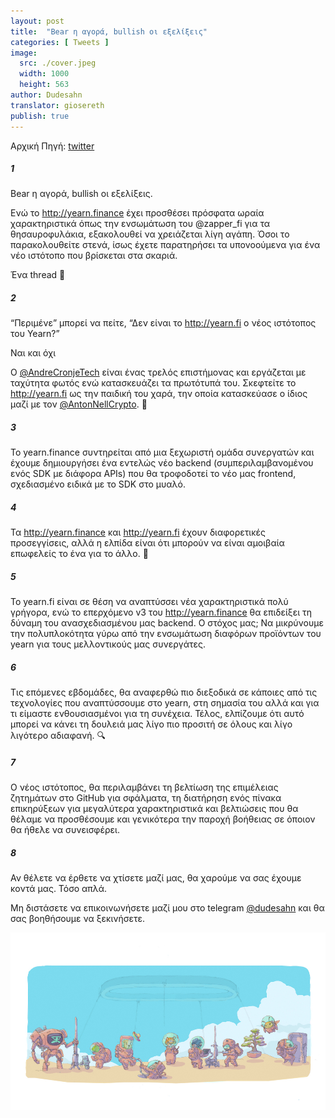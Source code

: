 ```yaml
---
layout: post
title:  "Bear η αγορά, bullish οι εξελίξεις"
categories: [ Tweets ]
image:
  src: ./cover.jpeg
  width: 1000
  height: 563
author: Dudesahn
translator: giosereth
publish: true
---
```


Αρχική Πηγή: [twitter](https://twitter.com/dudesahn/status/1417898521685078016)

##### 1

Bear η αγορά, bullish οι εξελίξεις.

Ενώ το http://yearn.finance έχει προσθέσει πρόσφατα ωραία χαρακτηριστικά όπως την ενσωμάτωση του
@zapper_fi
για τα θησαυροφυλάκια, εξακολουθεί να χρειάζεται λίγη αγάπη. Όσοι το παρακολουθείτε στενά, ίσως έχετε παρατηρήσει τα υπονοούμενα
για ένα νέο ιστότοπο που βρίσκεται στα σκαριά.

Ένα thread 🧵

##### 2

“Περιμένε” μπορεί να πείτε, “Δεν είναι το http://yearn.fi ο νέος ιστότοπος του Yearn?”

Ναι και όχι

Ο [@AndreCronjeTech](https://twitter.com/AndreCronjeTech) είναι ένας τρελός επιστήμονας και εργάζεται με ταχύτητα φωτός ενώ κατασκευάζει τα πρωτότυπά του. Σκεφτείτε το http://yearn.fi ως την παιδική του χαρά, την οποία κατασκεύασε ο ίδιος μαζί με τον [@AntonNellCrypto](https://twitter.com/AntonNellCrypto). 🧪

##### 3

Το yearn.finance συντηρείται από μια ξεχωριστή ομάδα συνεργατών και έχουμε δημιουργήσει ένα εντελώς νέο backend (συμπεριλαμβανομένου ενός SDK με διάφορα APIs) που θα τροφοδοτεί το νέο μας frontend, σχεδιασμένο ειδικά με το SDK στο μυαλό.

##### 4

Τα http://yearn.finance και http://yearn.fi έχουν διαφορετικές προσεγγίσεις, αλλά η ελπίδα είναι ότι μπορούν να είναι αμοιβαία επωφελείς το ένα για το άλλο. 🤝

##### 5

Το yearn.fi είναι σε θέση να αναπτύσσει νέα χαρακτηριστικά πολύ γρήγορα, ενώ το επερχόμενο v3 του http://yearn.finance θα επιδείξει τη δύναμη του ανασχεδιασμένου μας backend. Ο στόχος μας; Να μικρύνουμε την πολυπλοκότητα γύρω από την ενσωμάτωση διαφόρων προϊόντων του yearn για τους μελλοντικούς μας συνεργάτες.

##### 6

Τις επόμενες εβδομάδες, θα αναφερθώ πιο διεξοδικά σε κάποιες από τις τεχνολογίες που αναπτύσσουμε στο yearn, στη σημασία του αλλά και για τι είμαστε ενθουσιασμένοι για τη συνέχεια. Τέλος, ελπίζουμε ότι αυτό μπορεί να κάνει τη δουλειά μας λίγο πιο προσιτή σε όλους και λίγο λιγότερο αδιαφανή. 🔍

##### 7

Ο νέος ιστότοπος, θα περιλαμβάνει τη βελτίωση της επιμέλειας ζητημάτων στο GitHub για σφάλματα, τη διατήρηση ενός πίνακα επικηρύξεων για μεγαλύτερα χαρακτηριστικά και βελτιώσεις που θα θέλαμε να προσθέσουμε και γενικότερα την παροχή βοήθειας σε όποιον θα ήθελε να συνεισφέρει.

##### 8

Αν θέλετε να έρθετε να χτίσετε μαζί μας, θα χαρούμε να σας έχουμε κοντά μας. Τόσο απλά.

Μη διστάσετε να επικοινωνήσετε μαζί μου στο telegram
[@dudesahn](https://twitter.com/dudesahn) και θα σας βοηθήσουμε να ξεκινήσετε.

![](image1.jpeg?w=1000&h=563)
